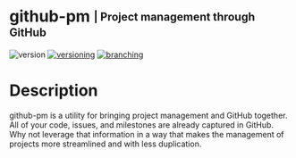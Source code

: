 # github-pm <sub><sup>| Project management through GitHub</sup></sub>
![version](http://img.shields.io/badge/version-v0.0.0-blue.svg)
[![versioning](http://img.shields.io/badge/versioning-semver-blue.svg)](http://semver.org/)
[![branching](http://img.shields.io/badge/branching-github%20flow-blue.svg)](https://guides.github.com/introduction/flow/)

# Description

github-pm is a utility for bringing project management and GitHub together. All of your code, issues, and milestones are already captured in GitHub. Why not leverage that information in a way that makes the management of projects more streamlined and with less duplication.
